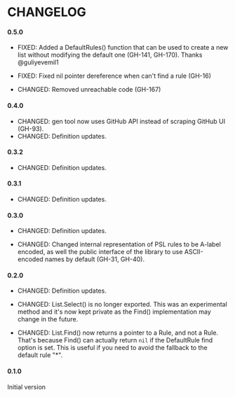 # CHANGELOG


#### 0.5.0

- FIXED: Added a DefaultRules() function that can be used to create a new list without modifying the default one (GH-141, GH-170). Thanks @guliyevemil1

- FIXED: Fixed nil pointer dereference when can't find a rule (GH-16) 

- CHANGED: Removed unreachable code (GH-167)


#### 0.4.0

- CHANGED: gen tool now uses GitHub API instead of scraping GitHub UI (GH-93).
- CHANGED: Definition updates.

#### 0.3.2

- CHANGED: Definition updates.

#### 0.3.1

- CHANGED: Definition updates.

#### 0.3.0

- CHANGED: Definition updates.

- CHANGED: Changed internal representation of PSL rules to be A-label encoded, as well the public interface of the library to use ASCII-encoded names by default (GH-31, GH-40).

#### 0.2.0

- CHANGED: Definition updates.

- CHANGED: List.Select() is no longer exported. This was an experimental method and it's now kept private as the Find() implementation may change in the future.

- CHANGED: List.Find() now returns a pointer to a Rule, and not a Rule. That's because Find() can actually return `nil` if the DefaultRule find option is set. This is useful if you need to avoid the fallback to the default rule "*".

#### 0.1.0

Initial version
